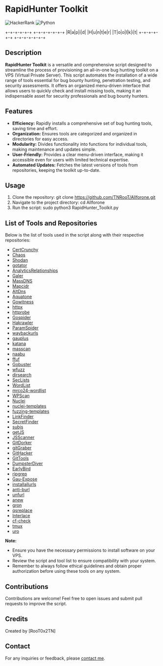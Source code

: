 # RapidHunter Toolkit

![HackerRank](https://img.shields.io/badge/-Hackerrank-2EC866?style=for-the-badge&logo=HackerRank&logoColor=white)
![Python](https://img.shields.io/badge/python-3670A0?style=for-the-badge&logo=python&logoColor=ffdd54)

+-+-+-+-+-+ +-+-+-+-+-+-+ 
 |R|a|p|i|d| |H|u|n|t|e|r| |T|o|o|l|k|i|t|
+-+-+-+-+-+ +-+-+-+-+-+-+
 
## Description

**RapidHunter Toolkit** is a versatile and comprehensive script designed to streamline the process of provisioning an all-in-one bug hunting toolkit on a VPS (Virtual Private Server). This script automates the installation of a wide range of tools essential for bug bounty hunting, penetration testing, and security assessments. It offers an organized menu-driven interface that allows users to quickly check and install missing tools, making it an indispensable asset for security professionals and bug bounty hunters.

## Features

- **Efficiency:** Rapidly installs a comprehensive set of bug hunting tools, saving time and effort.
- **Organization:** Ensures tools are categorized and organized in directories for easy access.
- **Modularity:** Divides functionality into functions for individual tools, making maintenance and updates simple.
- **User-Friendly:** Provides a clear menu-driven interface, making it accessible even for users with limited technical expertise.
- **Automated Updates:** Fetches the latest versions of tools from repositories, keeping the toolkit up-to-date.

## Usage

1. Clone the repository: git clone https://github.com/TNRooT/Allforone.git
2. Navigate to the project directory: cd Allforone
3. Run the script: sudo python3 RapidHunter_Toolkit.py

## List of Tools and Repositories

Below is the list of tools used in the script along with their respective repositories:

- [CertCrunchy](https://github.com/joda32/CertCrunchy)
- [Chaos](https://github.com/projectdiscovery/chaos-client)
- [Shodan](https://shodan.io)
- [gotator](https://github.com/Josue87/gotator)
- [AnalyticsRelationships](https://github.com/Josue87/AnalyticsRelationships)
- [Galer](https://github.com/dwisiswant0/galer)
- [MassDNS](https://github.com/blechschmidt/massdns)
- [Mapcidr](https://github.com/projectdiscovery/mapcidr)
- [AltDns](https://github.com/infosec-au/altdns)
- [Aquatone](https://github.com/michenriksen/aquatone)
- [Gowitness](https://github.com/sensepost/gowitness)
- [httpx](https://github.com/projectdiscovery/httpx)
- [httprobe](https://github.com/tomnomnom/httprobe)
- [Gospider](https://github.com/jaeles-project/gospider)
- [Hakrawler](https://github.com/hakluke/hakrawler)
- [ParamSpider](https://github.com/devanshbatham/ParamSpider)
- [waybackurls](https://github.com/tomnomnom/waybackurls)
- [gauplus](https://github.com/dwisiswant0/gauplus)
- [katana](https://github.com/projectdiscovery/katana)
- [masscan](https://github.com/robertdavidgraham/masscan)
- [naabu](https://github.com/projectdiscovery/naabu)
- [ffuf](https://github.com/ffuf/ffuf)
- [Gobuster](https://github.com/OJ/gobuster)
- [wfuzz](https://github.com/xmendez/wfuzz)
- [dirsearch](https://github.com/maurosoria/dirsearch)
- [SecLists](https://github.com/danielmiessler/SecLists)
- [WordList](https://github.com/orwagodfather/WordList)
- [mrco24-wordlist](https://github.com/mrco24/mrco24-wordlist)
- [WPScan](https://github.com/wpscanteam/wpscan)
- [Nuclei](https://github.com/projectdiscovery/nuclei)
- [nuclei-templates](https://github.com/projectdiscovery/nuclei-templates)
- [fuzzing-templates](https://github.com/projectdiscovery/fuzzing-templates)
- [LinkFinder](https://github.com/GerbenJavado/LinkFinder)
- [SecretFinder](https://github.com/m4ll0k/SecretFinder)
- [subjs](https://github.com/lc/subjs)
- [getJS](https://github.com/003random/getJS)
- [JSScanner](https://github.com/dark-warlord14/JSScanner)
- [GitDorker](https://github.com/obheda12/GitDorker)
- [gitGraber](https://github.com/hisxo/gitGraber)
- [GitHacker](https://github.com/WangYihang/GitHacker)
- [GitTools](https://github.com/internetwache/GitTools)
- [DumpsterDiver](https://github.com/securing/DumpsterDiver)
- [EarlyBird](https://github.com/americanexpress/earlybird)
- [ripgrep](https://github.com/BurntSushi/ripgrep)
- [Gau-Expose](https://github.com/tamimhasan404/Gau-Expose)
- [installallurls](https://github.com/lc/gau)
- [anti-burl](https://github.com/tomnomnom/hacks/anti-burl)
- [unfurl](https://github.com/tomnomnom/unfurl)
- [anew](https://github.com/tomnomnom/anew)
- [gron](https://github.com/tomnomnom/gron)
- [qsreplace](https://github.com/tomnomnom/qsreplace)
- [Interlace](https://github.com/codingo/Interlace)
- [cf-check](https://github.com/dwisiswant0/cf-check)
- [tmux](https://github.com/tmux/tmux)
- [uro](https://github.com/bonprosoft/uro)

**Note:**
- Ensure you have the necessary permissions to install software on your VPS.
- Review the script and tool list to ensure compatibility with your system.
- Remember to always follow ethical guidelines and obtain proper authorization before using these tools on any system.

## Contributions

Contributions are welcome! Feel free to open issues and submit pull requests to improve the script.

## Credits

Created by [RooT0x2TN]

## Contact

For any inquiries or feedback, please [contact me](mailto:tn.redteam.tn@proton.me).
